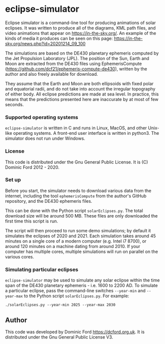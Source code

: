 # eclipse-simulator

Eclipse simulator is a command-line tool for producing animations of solar
eclipses. It was written to produce all of the diagrams, KML path files, and
video animations that appear on <https://in-the-sky.org/>. An example of the
kinds of media it produces can be seen on this page:
<https://in-the-sky.org/news.php?id=20201214_09_100>

The simulations are based on the DE430 planetary ephemeris computed by the Jet
Propulsion Laboratory (JPL). The position of the Sun, Earth and Moon are
extracted from the DE430 files using EphemerisCompute
(<https://github.com/dcf21/ephemeris-compute-de430>), written by the author and
also freely available for download.

They assume that the Earth and Moon are both ellipsoids with fixed polar and
equatorial radii, and do not take into account the irregular topography of
either body. All eclipse predictions are made at sea level.  In practice, this
means that the predictions presented here are inaccurate by at most of few
seconds.

### Supported operating systems

`eclipse-simulator` is written in C and runs in Linux, MacOS, and other
Unix-like operating systems. A front-end user interface is written in python3.
The simulator does not run under Windows.

### License

This code is distributed under the Gnu General Public License. It is (C)
Dominic Ford 2012 - 2020.

### Set up

Before you start, the simulator needs to download various data from the
internet, including the tool `ephemerisCompute` from the author's GitHub
repository, and the DE430 ephemeris files.

This can be done with the Python script `solarEclipses.py`. The total download
size will be around 500 MB. These files are only downloaded the first time this
script is run.

The script will then proceed to run some demo simulations; by default it
simulates the eclipses of 2020 and 2021. Each simulation takes around 45
minutes on a single core of a modern computer (e.g. Intel i7 8700), or around
120 minutes on a machine dating from around 2010. If your computer has multiple
cores, multiple simulations will run on parallel on the various cores.

### Simulating particular eclipses

`eclipse-simulator` may be used to simulate any solar eclipse within the time
span of the DE430 planetary ephemeris - i.e. 1600 to 2200 AD. To simulate a
particular eclipse, pass the command-line switches `--year-min` and
`--year-max` to the Python script `solarEclipses.py`. For example:

```
./solarEclipses.py --year-min 2025 --year-max 2030
```

## Author

This code was developed by Dominic Ford <https://dcford.org.uk>. It is distributed under the Gnu General Public License V3.

